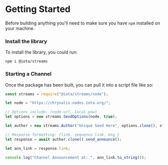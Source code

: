 # Getting Started
Before building anything you'll need to make sure you have `npm` installed on your 
machine.

### Install the library
To install the library, you could run:

```npm i @iota/streams```


### Starting a Channel 
Once the package has been built, you can pull it into a script file like so: 
```javascript
const streams = require("@iota/streams/node");

let node = "https://chrysalis-nodes.iota.org/";

// Options include: (node-url, local pow)
let options = new streams.SendOptions(node, true);

let author = new streams.Author("Unique Seed Here", options.clone(), streams.ChannelType.MultiBranch );

// Response formatting: {link, sequence link, msg }
let response = await author.clone().send_announce();

let ann_link = response.link;

console.log("Channel Announcement at: ", ann_link.to_string());
```
